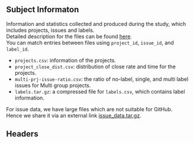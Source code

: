 ## Subject Informaton

Information and statistics collected and produced during the study, which includes projects, issues and labels.   
Detailed description for the files can be found [here](#headers).  
You can match entries between files using ```project_id```, ```issue_id```, and ```label_id```.   

- ```projects.csv```: information of the projects.
- ```project_close_dist.csv```: distribution of close rate and time for the projects.
- ```multi-prj-issue-ratio.csv```: the ratio of no-label, single, and multi label issues for Multi group projects.
- ```labels.tar.gz```: a compressed file for ```labels.csv```, which contains label information.

For issue data, we have large files which are not suitable for GitHub.   
Hence we share it via an external link [issue_data.tar.gz](https://seoultechackr-my.sharepoint.com/:u:/g/personal/jindae_kim_seoultech_ac_kr/EeD1xk4hmQJLq6aHm1DrvgUByMJRX5BBHE1-eAACov414w?e=YVCC55).   

## Headers
